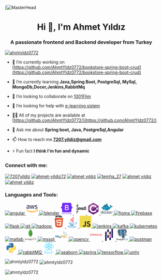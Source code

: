 [![MasterHead]([[[https://www.google.com/url?sa=i&url=https%3A%2F%2Fdeveloper.okta.com%2Fblog%2F2020%2F06%2F17%2Fangular-docker-spring-boot&psig=AOvVaw3BXJ993xej03KDuN3AkI66&ust=1737544373133000&source=images&cd=vfe&opi=89978449&ved=0CBQQjRxqFwoTCNDXnazXhosDFQAAAAAdAAAAABAE](https://www.google.com/url?sa=i&url=https%3A%2F%2Fmedium.com%2F%40grind.coding%2Fdeploying-java-spring-boot-application-on-kubernetes-with-database-a62ccf5aae20&psig=AOvVaw2E7VJYr0_Y8n75k89DoFJ6&ust=1737544517425000&source=images&cd=vfe&opi=89978449&ved=0CBQQjRxqFwoTCNDoiZLYhosDFQAAAAAdAAAAABAJ)](https://www.google.com/url?sa=i&url=https%3A%2F%2Fdev.to%2Fwkrzywiec%2Fhow-to-run-database-backend-and-frontend-in-a-single-click-with-docker-compose-of1&psig=AOvVaw2eDoXhyTsrvOomQJqJ68O6&ust=1737544633475000&source=images&cd=vfe&opi=89978449&ved=0CBQQjRxqFwoTCNCwpKvYhosDFQAAAAAdAAAAABAK)](https://encrypted-tbn0.gstatic.com/images?q=tbn:ANd9GcSZDIFlh63IeZOMpbz-Wim-uAxaYU-N8g7QpA&s))

<h1 align="center">Hi 👋, I'm Ahmet Yıldız</h1>
<h3 align="center">A passionate frontend and Backend developer from Turkey</h3>

<p align="left"> <a href="https://github.com/ryo-ma/github-profile-trophy"><img src="https://github-profile-trophy.vercel.app/?username=ahmtyldz0772" alt="ahmtyldz0772" /></a> </p>

- 🔭 I’m currently working on [https://github.com/AhmtYldz0772/bookstore-spring-boot-crud](https://github.com/AhmtYldz0772/bookstore-spring-boot-crud)

- 🌱 I’m currently learning **Java,Spring Boot, PostgreSql, MySql, MongoDb,Docer,Jenkins,RabbitMq**

- 👯 I’m looking to collaborate on [1001Flim](https://github.com/AhmtYldz0772/SMU_frontend/tree/main)

- 🤝 I’m looking for help with [e-learning sistem](https://github.com/AhmtYldz0772/e-learning-sistem)

- 👨‍💻 All of my projects are available at [https://github.com/AhmtYldz0772/](https://github.com/AhmtYldz0772/)

- 💬 Ask me about **Spring boot, Java, PostgreSql,Angular**

- 📫 How to reach me **7207.yildiz@gmail.com**

- ⚡ Fun fact **I think I'm fun and dynamic**

<h3 align="left">Connect with me:</h3>
<p align="left">
<a href="https://twitter.com/7207yildiz" target="blank"><img align="center" src="https://raw.githubusercontent.com/rahuldkjain/github-profile-readme-generator/master/src/images/icons/Social/twitter.svg" alt="7207yildiz" height="30" width="40" /></a>
<a href="https://linkedin.com/in/ahmet-yildiz72" target="blank"><img align="center" src="https://raw.githubusercontent.com/rahuldkjain/github-profile-readme-generator/master/src/images/icons/Social/linked-in-alt.svg" alt="ahmet-yildiz72" height="30" width="40" /></a>
<a href="https://stackoverflow.com/users/ahmet yıldız" target="blank"><img align="center" src="https://raw.githubusercontent.com/rahuldkjain/github-profile-readme-generator/master/src/images/icons/Social/stack-overflow.svg" alt="ahmet yıldız" height="30" width="40" /></a>
<a href="https://instagram.com/temha_27" target="blank"><img align="center" src="https://raw.githubusercontent.com/rahuldkjain/github-profile-readme-generator/master/src/images/icons/Social/instagram.svg" alt="temha_27" height="30" width="40" /></a>
<a href="https://www.youtube.com/c/ahmet yıldız" target="blank"><img align="center" src="https://raw.githubusercontent.com/rahuldkjain/github-profile-readme-generator/master/src/images/icons/Social/youtube.svg" alt="ahmet yıldız" height="30" width="40" /></a>
<a href="https://www.hackerrank.com/ahmet yıldız" target="blank"><img align="center" src="https://raw.githubusercontent.com/rahuldkjain/github-profile-readme-generator/master/src/images/icons/Social/hackerrank.svg" alt="ahmet yıldız" height="30" width="40" /></a>
</p>

<h3 align="left">Languages and Tools:</h3>
<p align="left"> <a href="https://angular.io" target="_blank" rel="noreferrer"> <img src="https://angular.io/assets/images/logos/angular/angular.svg" alt="angular" width="40" height="40"/> </a> <a href="https://aws.amazon.com" target="_blank" rel="noreferrer"> <img src="https://raw.githubusercontent.com/devicons/devicon/master/icons/amazonwebservices/amazonwebservices-original-wordmark.svg" alt="aws" width="40" height="40"/> </a> <a href="https://www.blender.org/" target="_blank" rel="noreferrer"> <img src="https://download.blender.org/branding/community/blender_community_badge_white.svg" alt="blender" width="40" height="40"/> </a> <a href="https://getbootstrap.com" target="_blank" rel="noreferrer"> <img src="https://raw.githubusercontent.com/devicons/devicon/master/icons/bootstrap/bootstrap-plain-wordmark.svg" alt="bootstrap" width="40" height="40"/> </a> <a href="https://canvasjs.com" target="_blank" rel="noreferrer"> <img src="https://raw.githubusercontent.com/Hardik0307/Hardik0307/master/assets/canvasjs-charts.svg" alt="canvasjs" width="40" height="40"/> </a> <a href="https://www.w3schools.com/cs/" target="_blank" rel="noreferrer"> <img src="https://raw.githubusercontent.com/devicons/devicon/master/icons/csharp/csharp-original.svg" alt="csharp" width="40" height="40"/> </a> <a href="https://www.docker.com/" target="_blank" rel="noreferrer"> <img src="https://raw.githubusercontent.com/devicons/devicon/master/icons/docker/docker-original-wordmark.svg" alt="docker" width="40" height="40"/> </a> <a href="https://www.figma.com/" target="_blank" rel="noreferrer"> <img src="https://www.vectorlogo.zone/logos/figma/figma-icon.svg" alt="figma" width="40" height="40"/> </a> <a href="https://firebase.google.com/" target="_blank" rel="noreferrer"> <img src="https://www.vectorlogo.zone/logos/firebase/firebase-icon.svg" alt="firebase" width="40" height="40"/> </a> <a href="https://flask.palletsprojects.com/" target="_blank" rel="noreferrer"> <img src="https://www.vectorlogo.zone/logos/pocoo_flask/pocoo_flask-icon.svg" alt="flask" width="40" height="40"/> </a> <a href="https://git-scm.com/" target="_blank" rel="noreferrer"> <img src="https://www.vectorlogo.zone/logos/git-scm/git-scm-icon.svg" alt="git" width="40" height="40"/> </a> <a href="https://hadoop.apache.org/" target="_blank" rel="noreferrer"> <img src="https://www.vectorlogo.zone/logos/apache_hadoop/apache_hadoop-icon.svg" alt="hadoop" width="40" height="40"/> </a> <a href="https://www.w3.org/html/" target="_blank" rel="noreferrer"> <img src="https://raw.githubusercontent.com/devicons/devicon/master/icons/html5/html5-original-wordmark.svg" alt="html5" width="40" height="40"/> </a> <a href="https://www.java.com" target="_blank" rel="noreferrer"> <img src="https://raw.githubusercontent.com/devicons/devicon/master/icons/java/java-original.svg" alt="java" width="40" height="40"/> </a> <a href="https://developer.mozilla.org/en-US/docs/Web/JavaScript" target="_blank" rel="noreferrer"> <img src="https://raw.githubusercontent.com/devicons/devicon/master/icons/javascript/javascript-original.svg" alt="javascript" width="40" height="40"/> </a> <a href="https://www.jenkins.io" target="_blank" rel="noreferrer"> <img src="https://www.vectorlogo.zone/logos/jenkins/jenkins-icon.svg" alt="jenkins" width="40" height="40"/> </a> <a href="https://kafka.apache.org/" target="_blank" rel="noreferrer"> <img src="https://www.vectorlogo.zone/logos/apache_kafka/apache_kafka-icon.svg" alt="kafka" width="40" height="40"/> </a> <a href="https://kubernetes.io" target="_blank" rel="noreferrer"> <img src="https://www.vectorlogo.zone/logos/kubernetes/kubernetes-icon.svg" alt="kubernetes" width="40" height="40"/> </a> <a href="https://www.mathworks.com/" target="_blank" rel="noreferrer"> <img src="https://upload.wikimedia.org/wikipedia/commons/2/21/Matlab_Logo.png" alt="matlab" width="40" height="40"/> </a> <a href="https://www.mongodb.com/" target="_blank" rel="noreferrer"> <img src="https://raw.githubusercontent.com/devicons/devicon/master/icons/mongodb/mongodb-original-wordmark.svg" alt="mongodb" width="40" height="40"/> </a> <a href="https://www.microsoft.com/en-us/sql-server" target="_blank" rel="noreferrer"> <img src="https://www.svgrepo.com/show/303229/microsoft-sql-server-logo.svg" alt="mssql" width="40" height="40"/> </a> <a href="https://www.mysql.com/" target="_blank" rel="noreferrer"> <img src="https://raw.githubusercontent.com/devicons/devicon/master/icons/mysql/mysql-original-wordmark.svg" alt="mysql" width="40" height="40"/> </a> <a href="https://opencv.org/" target="_blank" rel="noreferrer"> <img src="https://www.vectorlogo.zone/logos/opencv/opencv-icon.svg" alt="opencv" width="40" height="40"/> </a> <a href="https://www.oracle.com/" target="_blank" rel="noreferrer"> <img src="https://raw.githubusercontent.com/devicons/devicon/master/icons/oracle/oracle-original.svg" alt="oracle" width="40" height="40"/> </a> <a href="https://pandas.pydata.org/" target="_blank" rel="noreferrer"> <img src="https://raw.githubusercontent.com/devicons/devicon/2ae2a900d2f041da66e950e4d48052658d850630/icons/pandas/pandas-original.svg" alt="pandas" width="40" height="40"/> </a> <a href="https://www.postgresql.org" target="_blank" rel="noreferrer"> <img src="https://raw.githubusercontent.com/devicons/devicon/master/icons/postgresql/postgresql-original-wordmark.svg" alt="postgresql" width="40" height="40"/> </a> <a href="https://postman.com" target="_blank" rel="noreferrer"> <img src="https://www.vectorlogo.zone/logos/getpostman/getpostman-icon.svg" alt="postman" width="40" height="40"/> </a> <a href="https://www.python.org" target="_blank" rel="noreferrer"> <img src="https://raw.githubusercontent.com/devicons/devicon/master/icons/python/python-original.svg" alt="python" width="40" height="40"/> </a> <a href="https://www.rabbitmq.com" target="_blank" rel="noreferrer"> <img src="https://www.vectorlogo.zone/logos/rabbitmq/rabbitmq-icon.svg" alt="rabbitMQ" width="40" height="40"/> </a> <a href="https://reactjs.org/" target="_blank" rel="noreferrer"> <img src="https://raw.githubusercontent.com/devicons/devicon/master/icons/react/react-original-wordmark.svg" alt="react" width="40" height="40"/> </a> <a href="https://seaborn.pydata.org/" target="_blank" rel="noreferrer"> <img src="https://seaborn.pydata.org/_images/logo-mark-lightbg.svg" alt="seaborn" width="40" height="40"/> </a> <a href="https://spring.io/" target="_blank" rel="noreferrer"> <img src="https://www.vectorlogo.zone/logos/springio/springio-icon.svg" alt="spring" width="40" height="40"/> </a> <a href="https://www.tensorflow.org" target="_blank" rel="noreferrer"> <img src="https://www.vectorlogo.zone/logos/tensorflow/tensorflow-icon.svg" alt="tensorflow" width="40" height="40"/> </a> <a href="https://unity.com/" target="_blank" rel="noreferrer"> <img src="https://www.vectorlogo.zone/logos/unity3d/unity3d-icon.svg" alt="unity" width="40" height="40"/> </a> </p>

<p><img align="left" src="https://github-readme-stats.vercel.app/api/top-langs?username=ahmtyldz0772&show_icons=true&locale=en&layout=compact" alt="ahmtyldz0772" /></p>

<p>&nbsp;<img align="center" src="https://github-readme-stats.vercel.app/api?username=ahmtyldz0772&show_icons=true&locale=en" alt="ahmtyldz0772" /></p>

<p><img align="center" src="https://github-readme-streak-stats.herokuapp.com/?user=ahmtyldz0772&" alt="ahmtyldz0772" /></p>


